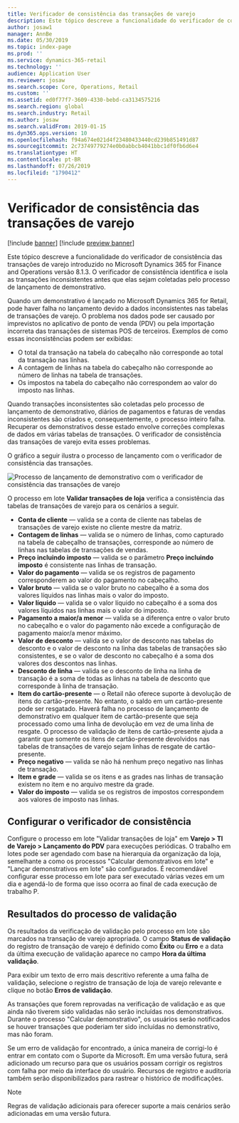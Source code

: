 ```yaml
---
title: Verificador de consistência das transações de varejo
description: Este tópico descreve a funcionalidade do verificador de consistência das transações de varejo no Microsoft Dynamics 365 for Retail.
author: josaw1
manager: AnnBe
ms.date: 05/30/2019
ms.topic: index-page
ms.prod: ''
ms.service: dynamics-365-retail
ms.technology: ''
audience: Application User
ms.reviewer: josaw
ms.search.scope: Core, Operations, Retail
ms.custom: ''
ms.assetid: ed0f77f7-3609-4330-bebd-ca3134575216
ms.search.region: global
ms.search.industry: Retail
ms.author: josaw
ms.search.validFrom: 2019-01-15
ms.dyn365.ops.version: 10
ms.openlocfilehash: f94a674e021d4f23480433440cd239b851491d87
ms.sourcegitcommit: 2c73749779274e0b0abbcb4041bbc1df0fb6d6e4
ms.translationtype: HT
ms.contentlocale: pt-BR
ms.lasthandoff: 07/26/2019
ms.locfileid: "1790412"
---
```

# <a name="retail-transaction-consistency-checker"></a>Verificador de consistência das transações de varejo


[!include [banner](includes/banner.md)]
[!include [preview banner](includes/preview-banner.md)]

Este tópico descreve a funcionalidade do verificador de consistência das transações de varejo introduzido no Microsoft Dynamics 365 for Finance and Operations versão 8.1.3. O verificador de consistência identifica e isola as transações inconsistentes antes que elas sejam coletadas pelo processo de lançamento de demonstrativo.

Quando um demonstrativo é lançado no Microsoft Dynamics 365 for Retail, pode haver falha no lançamento devido a dados inconsistentes nas tabelas de transações de varejo. O problema nos dados pode ser causado por imprevistos no aplicativo de ponto de venda (PDV) ou pela importação incorreta das transações de sistemas POS de terceiros. Exemplos de como essas inconsistências podem ser exibidas: 

- O total da transação na tabela do cabeçalho não corresponde ao total da transação nas linhas.
- A contagem de linhas na tabela do cabeçalho não corresponde ao número de linhas na tabela de transações.
- Os impostos na tabela do cabeçalho não correspondem ao valor do imposto nas linhas. 

Quando transações inconsistentes são coletadas pelo processo de lançamento de demonstrativo, diários de pagamentos e faturas de vendas inconsistentes são criados e, consequentemente, o processo inteiro falha. Recuperar os demonstrativos desse estado envolve correções complexas de dados em várias tabelas de transações. O verificador de consistência das transações de varejo evita esses problemas.

O gráfico a seguir ilustra o processo de lançamento com o verificador de consistência das transações.

![Processo de lançamento de demonstrativo com o verificador de consistência das transações de varejo](./media/validchecker.png "Processo de lançamento de demonstrativo com o verificador de consistência das transações de varejo")

O processo em lote **Validar transações de loja** verifica a consistência das tabelas de transações de varejo para os cenários a seguir.

- **Conta de cliente** — valida se a conta de cliente nas tabelas de transações de varejo existe no cliente mestre da matriz.
- **Contagem de linhas** — valida se o número de linhas, como capturado na tabela de cabeçalho de transações, corresponde ao número de linhas nas tabelas de transações de vendas.
- **Preço incluindo imposto** — valida se o parâmetro **Preço incluindo imposto** é consistente nas linhas de transação.
- **Valor do pagamento** — valida se os registros de pagamento corresponderem ao valor do pagamento no cabeçalho.
- **Valor bruto** — valida se o valor bruto no cabeçalho é a soma dos valores líquidos nas linhas mais o valor do imposto.
- **Valor líquido** — valida se o valor líquido no cabeçalho é a soma dos valores líquidos nas linhas mais o valor do imposto.
- **Pagamento a maior/a menor** — valida se a diferença entre o valor bruto no cabeçalho e o valor do pagamento não excede a configuração de pagamento maior/a menor máximo.
- **Valor de desconto** — valida se o valor de desconto nas tabelas do desconto e o valor de desconto na linha das tabelas de transações são consistentes, e se o valor de desconto no cabeçalho é a soma dos valores dos descontos nas linhas.
- **Desconto de linha** — valida se o desconto de linha na linha de transação é a soma de todas as linhas na tabela de desconto que corresponde à linha de transação.
- **Item do cartão-presente** — o Retail não oferece suporte à devolução de itens do cartão-presente. No entanto, o saldo em um cartão-presente pode ser resgatado. Haverá falha no processo de lançamento de demonstrativo em qualquer item de cartão-presente que seja processado como uma linha de devolução em vez de uma linha de resgate. O processo de validação de itens de cartão-presente ajuda a garantir que somente os itens de cartão-presente devolvidos nas tabelas de transações de varejo sejam linhas de resgate de cartão-presente.
- **Preço negativo** — valida se não há nenhum preço negativo nas linhas de transação.
- **Item e grade** — valida se os itens e as grades nas linhas de transação existem no item e no arquivo mestre da grade.
- **Valor do imposto** — valida se os registros de impostos correspondem aos valores de imposto nas linhas. 

## <a name="set-up-the-consistency-checker"></a>Configurar o verificador de consistência

Configure o processo em lote "Validar transações de loja" em **Varejo \> TI de Varejo \> Lançamento do PDV** para execuções periódicas. O trabalho em lotes pode ser agendado com base na hierarquia da organização da loja, semelhante a como os processos "Calcular demonstrativos em lote" e "Lançar demonstrativos em lote" são configurados. É recomendável configurar esse processo em lote para ser executado várias vezes em um dia e agendá-lo de forma que isso ocorra ao final de cada execução de trabalho P.

## <a name="results-of-validation-process"></a>Resultados do processo de validação

Os resultados da verificação de validação pelo processo em lote são marcados na transação de varejo apropriada. O campo **Status de validação** do registro de transação de varejo é definido como **Êxito** ou **Erro** e a data da última execução de validação aparece no campo **Hora da última validação**.

Para exibir um texto de erro mais descritivo referente a uma falha de validação, selecione o registro de transação de loja de varejo relevante e clique no botão **Erros de validação**.

As transações que forem reprovadas na verificação de validação e as que ainda não tiverem sido validadas não serão incluídas nos demonstrativos. Durante o processo "Calcular demonstrativo", os usuários serão notificados se houver transações que poderiam ter sido incluídas no demonstrativo, mas não foram.

Se um erro de validação for encontrado, a única maneira de corrigi-lo é entrar em contato com o Suporte da Microsoft. Em uma versão futura, será adicionado um recurso para que os usuários possam corrigir os registros com falha por meio da interface do usuário. Recursos de registro e auditoria também serão disponibilizados para rastrear o histórico de modificações.

> [!NOTE]
> Regras de validação adicionais para oferecer suporte a mais cenários serão adicionadas em uma versão futura.
